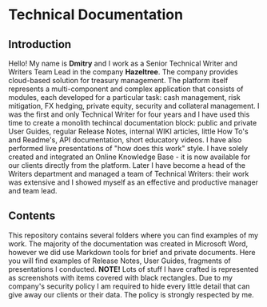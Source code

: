 # Technical Documentation
## Introduction
Hello! My name is **Dmitry** and I work as a Senior Technical Writer and Writers Team Lead in the company **Hazeltree**. The company provides cloud-based solution for treasury management. The platform itself represents a multi-component and complex application that consists of modules, each developed for a particular task: cash management, risk mitigation, FX hedging, private equity, security and collateral management. I was the first and only Technical Writer for four years and I have used this time to create a monolith techincal documentation block: public and private User Guides, regular Release Notes, internal WIKI articles, little How To's and Readme's, API documentation, short educatory videos. I have also performed live presentations of "how does this work" style. I have solely created and integrated an Online Knowledge Base - it is now available for our clients directly from the platform. Later I have become a head of the Writers department and managed a team of Technical Writers: their work was extensive and I showed myself as an effective and productive manager and team lead.
## Contents
This repository contains several folders where you can find examples of my work. The majority of the documentation was created in Microsoft Word, however we did use Markdown tools for brief and private documents. Here you will find examples of Release Notes, User Guides, fragments of presentations I conducted. **NOTE!** Lots of stuff I have crafted is represented as screenshots with items covered with black rectangles. Due to my company's security policy I am required to hide every little detail that can give away our clients or their data. The policy is strongly respected by me.
